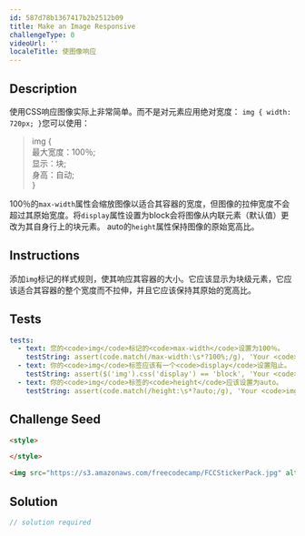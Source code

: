 ```yaml
---
id: 587d78b1367417b2b2512b09
title: Make an Image Responsive
challengeType: 0
videoUrl: ''
localeTitle: 使图像响应
---
```


## Description
<section id="description">使用CSS响应图像实际上非常简单。而不是对元素应用绝对宽度： <code>img { width: 720px; }</code>您可以使用： <blockquote> img { <br>最大宽度：100％; <br>显示：块; <br>身高：自动; <br> } </blockquote> 100％的<code>max-width</code>属性会缩放图像以适合其容器的宽度，但图像的拉伸宽度不会超过其原始宽度。将<code>display</code>属性设置为block会将图像从内联元素（默认值）更改为其自身行上的块元素。 auto的<code>height</code>属性保持图像的原始宽高比。 </section>

## Instructions
<section id="instructions">添加<code>img</code>标记的样式规则，使其响应其容器的大小。它应该显示为块级元素，它应该适合其容器的整个宽度而不拉伸，并且它应该保持其原始的宽高比。 </section>

## Tests
<section id='tests'>

```yml
tests:
  - text: 您的<code>img</code>标记的<code>max-width</code>设置为100％。
    testString: assert(code.match(/max-width:\s*?100%;/g), 'Your <code>img</code> tag should have a <code>max-width</code> set to 100%.');
  - text: 你的<code>img</code>标签应该有一个<code>display</code>设置阻止。
    testString: assert($('img').css('display') == 'block', 'Your <code>img</code> tag should have a <code>display</code> set to block.');
  - text: 你的<code>img</code>标签的<code>height</code>应该设置为auto。
    testString: assert(code.match(/height:\s*?auto;/g), 'Your <code>img</code> tag should have a <code>height</code> set to auto.');

```

</section>

## Challenge Seed
<section id='challengeSeed'>

<div id='html-seed'>

```html
<style>

</style>

<img src="https://s3.amazonaws.com/freecodecamp/FCCStickerPack.jpg" alt="freeCodeCamp stickers set">

```

</div>



</section>

## Solution
<section id='solution'>

```js
// solution required
```
</section>
